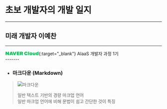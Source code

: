 # 초보 개발자의 개발 일지
------------
## 미래 개발자 이예찬
-------
[![네이버클라우드](./202209290853594643582.png "ncloud")](https://www.navercloudcorp.com/){:target="_blank"} AIaaS 개발자 과정 1기<br>
------- <br>
* ### **마크다운 (Markdown)**
>![마크다운](https://upload.wikimedia.org/wikipedia/commons/thumb/4/48/Markdown-mark.svg/300px-Markdown-mark.svg.png)<br>
>
>일반 텍스트 기반의 경량 마크업 언어<br>
>일반 마크업 언어에 비해 문법이 쉽고 간단한 것이 특징



